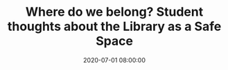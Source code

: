 ---
layout: poster
title: "Where do we belong? Student thoughts about the Library as a Safe Space"
description: "Looking for ways to understand and better serve the changing demographic of your student body? This poster session will share focus group results from students of minority communities asking what factors define a Safe Space. A greater understanding of these factors will assist libraries in working toward the goal of inclusivity and openness, a common mission among many college and university libraries. Data presented will include graphics, models, and suggestions for how libraries could use these results to adapt spaces and services. See the visualized responses and learn to conduct a similar study at your library. Main takeaways include positive and negative interactions in library spaces, ideas for new services and/or spaces, and library services reported to be the most important to our students."
date: 2020-07-01 08:00:00
presenters:
  - {
      name: Jess Crossfield McIntosh,
      institution: Otterbein University,
      bio: Jess Crossfield McIntosh (she/her/hers) is the Public Services Librarian, Associate Professor at Otterbein University. Jess manages outreach, marketing, and public services for the library, and provides academic support to students and faculty. Her research interests include the library’s role in the community and equity in public services.~~~~
    }
  - {
      name: Kristin Cole,
      institution: Otterbein University,
      bio: Kristin Cole (she/her/hers) is the Assessment and Special Projects Librarian, Associate Professor at Otterbein University. She oversees the library’s assessment projects and provides academic support to faculty and students in education and the sciences. Her research interests include assessment of public services and instructional design for online learning. She has an MLIS and an M.Ed in Instructional Technology, both from Kent State University.
    }
  - {
      name: Megan Powell,
      institution: Franklin University,
      bio: Megan Powell (she/her/hers) is the Access Services Manager at Franklin University. She is responsible for planning and organizing all circulation functions, managing student workers, providing reference assistance, and overseeing all aspects of the Interlibrary Loan Department. She graduated from Otterbein University in May and plans on applying to an MLIS program later this year.
    }
video: "//www.youtube.com/embed/{video-is}"
isStaticPost: false
published: true
---